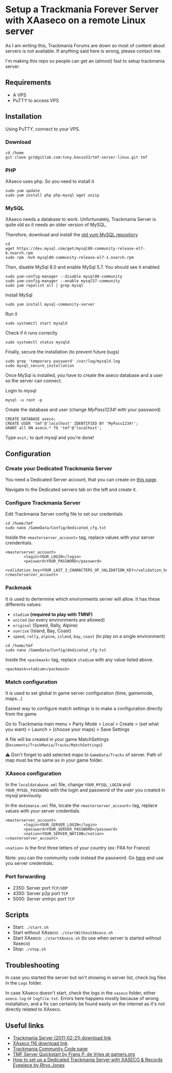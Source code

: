 # Setup a Trackmania Forever Server with XAaseco on a remote Linux server

As I am writing this, Trackmania Forums are down so most of content about servers is not available. If anything said here is wrong, please contact me.

I'm making this repo so people can get an (almost) fast to setup trackmania server.

## Requirements

- A VPS
- PuTTY to access VPS

## Installation

Using PuTTY, connect to your VPS.

### Download 
```
cd /home
git clone git@gitlab.com:tony.basso33/tmf-server-linux.git tmf
```

### PHP

XAseco uses php. So you need to install it
```
sudo yum update
sudo yum install php php-mysql wget unzip
```


### MySQL
XAseco needs a database to work. Unfortunately, Trackmania Server is quite old so it needs an older version of MySQL.

Therefore, download and install the [old yum MySQL repository](https://dev.mysql.com/downloads/repo/yum/)
```
cd
wget https://dev.mysql.com/get/mysql80-community-release-el7-6.noarch.rpm
sudo rpm -Uvh mysql80-community-release-el7-1.noarch.rpm
```

Then, disable MySql 8.0 and enable MySql 5.7. You should see it enabled
```
sudo yum-config-manager --disable mysql80-community
sudo yum-config-manager --enable mysql57-community
sudo yum repolist all | grep mysql
```

Install MySql
```
sudo yum install mysql-community-server
```

Run it
```
sudo systemctl start mysqld
```

Check if it runs correctly
```
sudo systemctl status mysqld
```

Finally, secure the installation (to prevent future bugs)
```
sudo grep 'temporary password' /var/log/mysqld.log
sudo mysql_secure_installation
```

Once MySql is installed, you have to create the aseco database and a user so the server can connect.

Login to mysql
```
mysql -u root -p
```

Create the database and user (change _MyPass1234!_ with your  password)
```
CREATE DATABASE aseco;
CREATE USER 'tmf'@'localhost' IDENTIFIED BY 'MyPass1234!';
GRANT all ON aseco.* TO 'tmf'@'localhost';
```

Type `exit;` to quit mysql and you're done! 


## Configuration
### Create your Dedicated Trackmania Server

You need a Dedicated Server account, that you can create on [this page](https://player.trackmania.com/ ). 

Navigate to the Dedicated servers tab on the left and create it.

### Configure Trackmania Server 

Edit Trackmania Server config file to set our credentials
```
cd /home/tmf
sudo nano /GameData/Config/dedicated_cfg.txt
```
Inside the `<masterserver_account>` tag, replace values with your server crendentials.
```
<masterserver_account>
		<login>YOUR_LOGIN</login>
		<password>YOUR_PASSWORD</password>
		<validation_key>YOUR_LAST_3_CHARACTERS_OF_VALIDATION_KEY</validation_key>
</masterserver_account>
```

### Packmask
It is used to dertermine which environments server will allow. It has these differents values:
- `stadium` **(required to play with TMNF)**
- `united` (so every environments are allowed)
- `original` (Speed, Rally, Alpine)
- `sunrise` (Island, Bay, Coast)
- `speed`, `rally`, `alpine`, `island`, `bay`, `coast` (to play on a single environment)
```
cd /home/tmf
sudo nano /GameData/Config/dedicated_cfg.txt
```

Inside the `<packmask>` tag, replace `stadium` with any value listed above.
```
<packmask>stadium</packmask>
```

### Match configuration
It is used to set global in game server configuration (time, gamemode, maps...)

Easiest way to configure match settings is to make a configuration directly from the game.

Go to Trackmania main menu > Party Mode > Local > Create > (set what you want) > Launch > (choose your maps) > Save Settings

A file will be created in your game MatchSettings (`Documents/TrackMania/Tracks/MatchSettings`)


⚠️ Don't forget to add selected maps to `GameData/Tracks` of server. Path of map must be the same as in your game folder.


### XAseco configuration
In the `localdatabase.xml` file, change `YOUR_MYSQL_LOGIN` and `YOUR_MYSQL_PASSWORD` with the login and password of the user you created in mysql previously.

In the `dedimania.xml` file, locate the `<masterserver_account>` tag, replace values with your server credentials.
```
<masterserver_account>
		<login>YOUR_SERVER_LOGIN</login>
		<password>YOUR_SERVER_PASSWORD</password>
		<nation>YOUR_SERVER_NATION</nation>
</masterserver_account>
```
`<nation>` is the first three letters of your country (ex: FRA for France)

Note: you can the community code instead the password. Go [here](http://official.trackmania.com/tmf-communitycode/) and use you server credentials.

### Port forwarding

- 2350: Server port `TCP/UDP`
- 4350: Server p2p port `TCP`
- 5000: Server xmlrpc port `TCP`

## Scripts
- Start: `./start.sh`
- Start without XAseco: `./startWithoutXAseco.sh`
- Start XAseco: `./startXAseco.sh` (to use when server is started without Xaseco)
- Stop: `./stop.sh`

## Troubleshooting
In case you started the server but isn't showing in server list, check log files in the `Logs` folder.

In case XAseco doesn't start, check the logs in the `xaseco` folder, either `aseco.log` or `logfile.txt`. Errors here happens mostly because of wrong installation, and a fix can certainly be found easily on the internet as it's not directly related to XAseco.

## Useful links
- [Trackmania Server (2011-02-21) download link](http://files2.trackmaniaforever.com/TrackmaniaServer_2011-02-21.zip)
- [XAseco 116 download link](https://www.gamers.org/tmn/xaseco_116.zip)
- [Trackmania Community Code page](http://official.trackmania.com/tmf-communitycode/)
- [TMF Server Quickstart by Frans P. de Vries at gamers.org](https://www.gamers.org/tmf/quickstart.html)
- [How to set up a Dedicated Trackmania Server with XASECO & Records Eyepiece by Rhys Jones](https://medium.com/@Jonese1234/how-to-set-up-a-dedicated-trackmania-server-with-xaseco-records-eyepiece-d8a44dbf528e)
